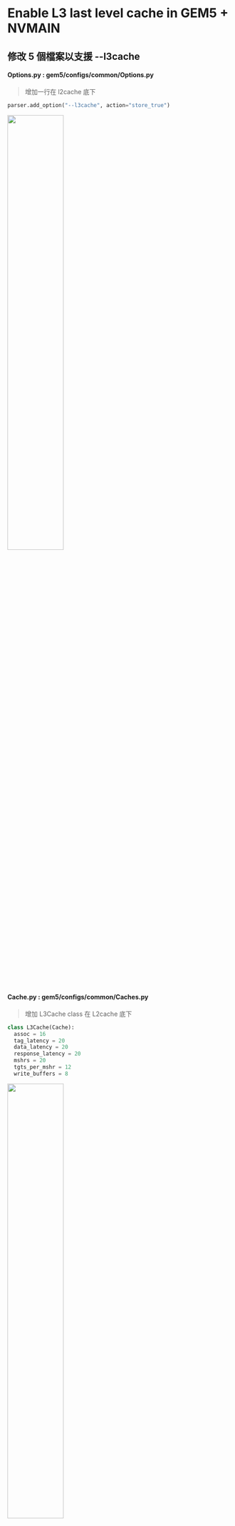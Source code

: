 # Enable L3 last level cache in GEM5 + NVMAIN

## 修改 5 個檔案以支援 --l3cache

#### Options.py : gem5/configs/common/Options.py

  >增加一行在 l2cache 底下
  ```python
  parser.add_option("--l3cache", action="store_true")
  ```
  
  <img src="https://github.com/user-attachments/assets/1f61695f-e413-4f63-bb36-9c29532a6815" width="50%" height="auto">
    
#### Cache.py : gem5/configs/common/Caches.py

  >增加 L3Cache class 在 L2cache 底下

  ```python
  class L3Cache(Cache):
    assoc = 16
    tag_latency = 20
    data_latency = 20
    response_latency = 20
    mshrs = 20
    tgts_per_mshr = 12
    write_buffers = 8
  ```

  <img src="https://github.com/user-attachments/assets/d27aa594-540a-43ff-bb17-962474404755" width="50%" height="auto">

#### XBar.py : gem5/src/mem/XBar.py

  >增加 L3XBar class 在 L2XBar 底下

  ```python
  class L3XBar(CoherentXBar):
    width = 64  # 512 bits
    frontend_latency = 1
    forward_latency = 0
    response_latency = 1
    snoop_response_latency = 1
    snoop_filter = SnoopFilter(lookup_latency=0)
  ```

  <img src="https://github.com/user-attachments/assets/ed251415-9389-422d-8724-8dcc2b750aa0" width="50%" height="auto">

#### BaseCPU.py : gem5/src/cpu/BaseCPU.py

  >增加 L3XBar import 在 L2XBar 底下

  ```python
  from XBar import L3XBar
  ```

  <img src="https://github.com/user-attachments/assets/353164fc-0b26-4ec5-a1f5-95262ef895a2" width="50%" height="auto">
  
  <p></p>
  
  >增加 addThreeLevelCacheHierarchy finction 在 addTwoLevelCacheHierarchy 底下

  ```python
  def addThreeLevelCacheHierarchy(self, ic, dc, l3c, iwc=None, dwc=None,
                                    xbar=None):
        self.addPrivateSplitL2Caches(ic, dc, iwc, dwc)
        self.toL3Bus = L3XBar()
        self.connectCachedPorts(self.toL3Bus)
        self.l3cache = l3c
        self.toL3Bus.master = self.l3cache.cpu_side
        self._cached_ports = ['l3cache.mem_side']
  ```
  
  <img src="https://github.com/user-attachments/assets/c1946ad7-de97-431b-a745-55faf5b12851" width="50%" height="auto">

#### CacheConfig.py : gem5/configs/common/CacheConfig.py

>config_cache 的第一行 options.caches or options.l2cache 後面多加上 or options.l3cache

<p></p>  

> 底下 if options.cpu_type == "O3_ARM_v7a_3": 修改

```python
if options.cpu_type == "O3_ARM_v7a_3":
  try:
    from cores.arm.O3_ARM_v7a import *
  except:
    print("O3_ARM_v7a_3 is unavailable. Did you compile the O3 model?")
    sys.exit(1)

  dcache_class, icache_class, l2_cache_class, l3_cache_class, walk_cache_class = \
    O3_ARM_v7a_DCache, O3_ARM_v7a_ICache, O3_ARM_v7aL2, O3_ARM_v7aL3,\
    O3_ARM_v7aWalkCache
else:
  dcache_class, icache_class, l2_cache_class, l3_cache_class, walk_cache_class = \
    L1_DCache, L1_ICache, L2Cache , L3Cache, None
```
  
<img src="https://github.com/user-attachments/assets/4c009b09-6b6e-4b0b-a22d-3f68f81e5312" width="50%" height="auto">

<p></p>

> 修改 if options.l2cache and options.elastic_trace_en 後面的 if options.l2cache，在前面新增 l3cache 判斷建立 L3 cache 與 L3XBar
  
```python
  if options.l3cache:
    system.l3 = l3_cache_class(clk_domain=system.cpu_clk_domain,
                               size=options.l3_size, assoc=options.l3_assoc)
    system.tol3bus = L3XBar(clk_domain=system.cpu_clk_domain)
    system.l3.mem_side = system.membus.slave
  elif options.l2cache:
    # Provide a clock for the L2 and the L1-to-L2 bus here as they
    # are not connected using addTwoLevelCacheHierarchy. Use the
    # same clock as the CPUs.
    system.l2 = l2_cache_class(clk_domain=system.cpu_clk_domain,
                               size=options.l2_size,
                               assoc=options.l2_assoc)
  
    system.tol2bus = L2XBar(clk_domain = system.cpu_clk_domain)
    system.l2.cpu_side = system.tol2bus.master
    system.l2.mem_side = system.membus.slave
```

<img src="https://github.com/user-attachments/assets/aa79fb91-538c-425a-a229-752614bbee3c" width="50%" height="auto">  

<p></p>

> 修改for i in xrange(options.num_cpus) 內的 if options.l2cache ，在前面新增 l3cache 判斷，每顆 CPU 建立 private L2，並連到共用 L3 (L2 mem_side 連到 tol3bus)
      
```python
if options.l3cache:
   system.cpu[i].l2 = l2_cache_class(clk_domain=system.cpu_clk_domain,
                                     size=options.l2_size,
                                     assoc=options.l2_assoc)
   system.cpu[i].tol2bus = L2XBar(clk_domain=system.cpu_clk_domain)

   system.cpu[i].l2.cpu_side = system.cpu[i].tol2bus.master
   system.cpu[i].l2.mem_side = system.tol3bus.slave

   system.cpu[i].connectAllPorts(system.cpu[i].tol2bus, system.membus)

elif options.l2cache:
   system.cpu[i].connectAllPorts(system.tol2bus, system.membus)
```
<img src="https://github.com/user-attachments/assets/80a48c0d-b52f-49b1-8e77-96f23e546fbe" width="50%" height="auto">

<p></p>

> for 迴圈結束後，把 tol3bus 的 master 連到 L3 的 cpu_side
      
```python
if options.l3cache:
  system.l3.cpu_side = system.tol3bus.master
```
<img src="https://github.com/user-attachments/assets/cdb42a2c-32f9-44be-a8ba-4f8e3b336143" width="50%" height="auto">

## 測試執行程式 Hello World

#### 重新混合編譯 gem5 + NVMain

> 在 gem5 目錄底下 terminal輸入

```python
scons EXTRAS=../NVmain build/X86/gem5.opt -j4 # j4 表示使用四個core加速
```

<img src="https://github.com/user-attachments/assets/8a828898-487f-4187-9e3a-8881f7407bc7" width="50%" height="auto">

#### 執行 Hello World 測試

>在 gem5 目錄底下 terminal輸入

```python
./build/X86/gem5.opt configs/example/se.py -c tests/test-progs/hello/bin/x86/linux/hello \
--cpu-type=TimingSimpleCPU --caches --l2cache --l3cache \
--mem-type=NVMainMemory --nvmain-config=../NVmain/Config/PCM_ISSCC_2012_4GB.config
```

#### 輸出畫面

<img src="https://github.com/user-attachments/assets/37fc60d5-9b7d-4af7-b34e-cba508e14552" width="50%" height="auto">

#### gem5/m5out/stat.txt 看log

> dcache

<img src="https://github.com/user-attachments/assets/49ca9c16-6bbe-43b4-b05a-b00c0d3717c5" width="50%" height="auto">

<p></p>

> icache

<img src="https://github.com/user-attachments/assets/4ab9883b-a595-42be-aeca-a19808e8ac26" width="50%" height="auto">

<p></p>

> l2cache

<img src="https://github.com/user-attachments/assets/bc2e1434-65a9-4efb-b2ed-fb7b15b24e18" width="50%" height="auto">

<p></p>

> l3cache

<img src="https://github.com/user-attachments/assets/07c82e9c-b28c-4cdb-930a-8949e916e2b5" width="50%" height="auto">

